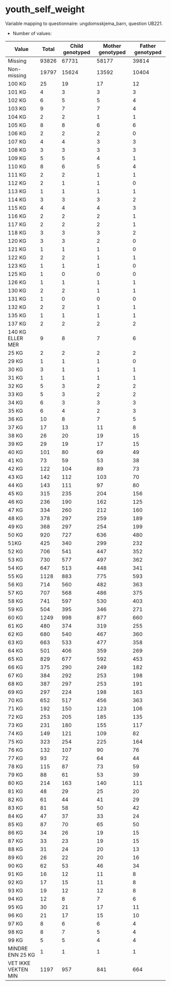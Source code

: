# youth_self_weight
Variable mapping to questionnaire: ungdomsskjema_barn, question UB221.
- Number of values:

| Value | Total | Child genotyped | Mother genotyped | Father genotyped |
| ----- | ----- | --------------- | ---------------- | ---------------- |
| Missing | 93826 | 67731 | 58177 | 39814 |
| Non-missing | 19797 | 15624 | 13592 | 10404 |
| 100 KG | 25 | 19 | 17 |12 |
| 101 KG | 4 | 3 | 3 |3 |
| 102 KG | 6 | 5 | 5 |4 |
| 103 KG | 9 | 7 | 7 |4 |
| 104 KG | 2 | 2 | 1 |1 |
| 105 KG | 8 | 8 | 6 |6 |
| 106 KG | 2 | 2 | 2 |0 |
| 107 KG | 4 | 4 | 3 |3 |
| 108 KG | 3 | 3 | 3 |3 |
| 109 KG | 5 | 5 | 4 |1 |
| 110 KG | 8 | 6 | 5 |4 |
| 111 KG | 2 | 2 | 1 |1 |
| 112 KG | 2 | 1 | 1 |0 |
| 113 KG | 1 | 1 | 1 |1 |
| 114 KG | 3 | 3 | 3 |2 |
| 115 KG | 4 | 4 | 4 |3 |
| 116 KG | 2 | 2 | 2 |1 |
| 117 KG | 2 | 2 | 2 |1 |
| 118 KG | 3 | 3 | 3 |2 |
| 120 KG | 3 | 3 | 2 |0 |
| 121 KG | 1 | 1 | 1 |0 |
| 122 KG | 2 | 2 | 1 |1 |
| 123 KG | 1 | 1 | 1 |0 |
| 125 KG | 1 | 0 | 0 |0 |
| 126 KG | 1 | 1 | 1 |1 |
| 130 KG | 2 | 2 | 1 |1 |
| 131 KG | 1 | 0 | 0 |0 |
| 132 KG | 2 | 2 | 1 |1 |
| 135 KG | 1 | 1 | 1 |1 |
| 137 KG | 2 | 2 | 2 |2 |
| 140 KG ELLER MER | 9 | 8 | 7 |6 |
| 25 KG | 2 | 2 | 2 |2 |
| 29 KG | 1 | 1 | 1 |0 |
| 30 KG | 3 | 1 | 1 |1 |
| 31 KG | 1 | 1 | 1 |1 |
| 32 KG | 5 | 3 | 2 |2 |
| 33 KG | 5 | 3 | 2 |2 |
| 34 KG | 6 | 3 | 3 |3 |
| 35 KG | 6 | 4 | 2 |3 |
| 36 KG | 10 | 8 | 7 |5 |
| 37 KG | 17 | 13 | 11 |8 |
| 38 KG | 26 | 20 | 19 |15 |
| 39 KG | 29 | 19 | 17 |15 |
| 40 KG | 101 | 80 | 69 |49 |
| 41 KG | 73 | 59 | 53 |38 |
| 42 KG | 122 | 104 | 89 |73 |
| 43 KG | 142 | 112 | 103 |70 |
| 44 KG | 143 | 111 | 97 |80 |
| 45 KG | 315 | 235 | 204 |156 |
| 46 KG | 236 | 190 | 162 |125 |
| 47 KG | 334 | 260 | 212 |160 |
| 48 KG | 378 | 297 | 259 |189 |
| 49 KG | 368 | 297 | 254 |199 |
| 50 KG | 920 | 727 | 636 |480 |
| 51KG | 425 | 340 | 299 |232 |
| 52 KG | 706 | 541 | 447 |352 |
| 53 KG | 730 | 577 | 497 |362 |
| 54 KG | 647 | 513 | 448 |341 |
| 55 KG | 1128 | 883 | 775 |593 |
| 56 KG | 714 | 560 | 482 |363 |
| 57 KG | 707 | 568 | 486 |375 |
| 58 KG | 741 | 597 | 530 |403 |
| 59 KG | 504 | 395 | 346 |271 |
| 60 KG | 1249 | 998 | 877 |660 |
| 61 KG | 480 | 374 | 319 |255 |
| 62 KG | 680 | 540 | 467 |360 |
| 63 KG | 663 | 533 | 477 |358 |
| 64 KG | 501 | 406 | 359 |269 |
| 65 KG | 829 | 677 | 592 |453 |
| 66 KG | 375 | 290 | 249 |182 |
| 67 KG | 384 | 292 | 253 |198 |
| 68 KG | 387 | 297 | 253 |191 |
| 69 KG | 297 | 224 | 198 |163 |
| 70 KG | 652 | 517 | 456 |363 |
| 71 KG | 192 | 150 | 123 |106 |
| 72 KG | 253 | 205 | 185 |135 |
| 73 KG | 231 | 180 | 155 |117 |
| 74 KG | 149 | 121 | 109 |82 |
| 75 KG | 323 | 254 | 225 |164 |
| 76 KG | 132 | 107 | 90 |76 |
| 77 KG | 93 | 72 | 64 |44 |
| 78 KG | 115 | 87 | 73 |59 |
| 79 KG | 88 | 61 | 53 |39 |
| 80 KG | 214 | 163 | 140 |111 |
| 81 KG | 48 | 29 | 25 |20 |
| 82 KG | 61 | 44 | 41 |29 |
| 83 KG | 81 | 58 | 50 |42 |
| 84 KG | 47 | 37 | 33 |24 |
| 85 KG | 87 | 70 | 65 |50 |
| 86 KG | 34 | 26 | 19 |15 |
| 87 KG | 33 | 23 | 19 |15 |
| 88 KG | 31 | 24 | 20 |13 |
| 89 KG | 26 | 22 | 20 |16 |
| 90 KG | 62 | 53 | 46 |34 |
| 91 KG | 16 | 12 | 11 |8 |
| 92 KG | 17 | 15 | 11 |8 |
| 93 KG | 19 | 12 | 12 |8 |
| 94 KG | 12 | 8 | 7 |6 |
| 95 KG | 30 | 21 | 17 |11 |
| 96 KG | 21 | 17 | 15 |10 |
| 97 KG | 8 | 6 | 6 |4 |
| 98 KG | 8 | 7 | 5 |4 |
| 99 KG | 5 | 5 | 4 |4 |
| MINDRE ENN 25 KG | 1 | 1 | 1 |1 |
| VET IKKE VEKTEN MIN | 1197 | 957 | 841 |664 |



